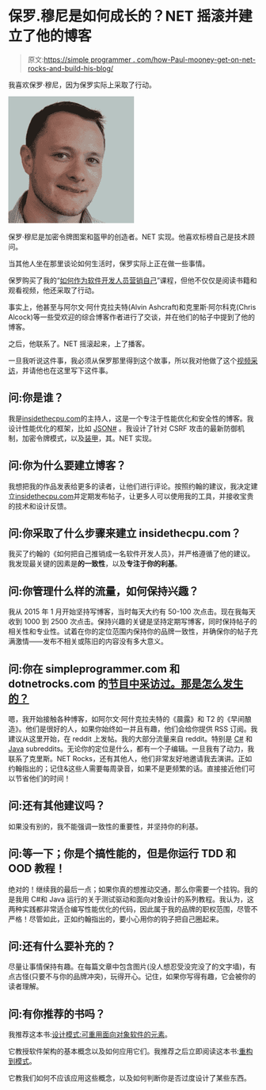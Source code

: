 # 保罗.穆尼是如何成长的？NET 摇滚并建立了他的博客

> 原文:[https://simple programmer . com/how-Paul-mooney-get-on-net-rocks-and-build-his-blog/](https://simpleprogrammer.com/how-paul-mooney-got-on-net-rocks-and-built-his-blog/)

我喜欢保罗·穆尼，因为保罗实际上采取了行动。

 ![Paul Mooney is the creator of the Encrypted Token Pattern and ARMOR, it's .NET Implementation. He likes to brand himself as a technology consultant.](img/1d2a0ddb82931ac84bbd6a19f77bc009.png) 

保罗·穆尼是加密令牌图案和盔甲的创造者。NET 实现。他喜欢标榜自己是技术顾问。

当其他人坐在那里谈论如何生活时，保罗实际上正在做一些事情。

保罗购买了我的“[如何作为软件开发人员营销自己](http://devcareerboost.com)”课程，但他不仅仅是阅读书籍和观看视频，他还采取了行动。

事实上，他甚至与阿尔文·阿什克拉夫特(Alvin Ashcraft)和克里斯·阿尔科克(Chris Alcock)等一些受欢迎的综合博客作者进行了交谈，并在他们的帖子中提到了他的博客。

之后，他联系了。NET 摇滚起来，上了播客。

一旦我听说这件事，我必须从保罗那里得到这个故事，所以我对他做了这个[视频采访](https://www.youtube.com/watch?v=HP7-S7HB_mE)，并请他也在这里写下这件事。

## 问:你是谁？

我是[insidethecpu.com](insidethecpu.com)的主持人，这是一个专注于性能优化和安全性的博客。我设计性能优化的框架，比如 [JSON#](http://insidethecpu.com/2014/10/22/ultrafast-json-parsing/) 。我设计了针对 CSRF 攻击的最新防御机制，加密令牌模式，以及[装甲](http://insidethecpu.com/2013/12/16/implementing-the-encrypted-token-pattern-by-leveraging-armor/)，其。NET 实现。

## 问:你为什么要建立博客？

我想把我的作品发表给更多的读者，让他们进行评论。按照约翰的建议，我决定建立[insidethecpu.com](insidethecpu.com)并定期发布帖子，让更多人可以使用我的工具，并接收宝贵的技术和设计反馈。

## 问:你采取了什么步骤来建立 insidethecpu.com？

我买了约翰的《如何把自己推销成一名软件开发人员》，并严格遵循了他的建议。我发现最关键的因素是**的一致性**，以及**专注于你的利基**。

## 问:你管理什么样的流量，如何保持兴趣？

我从 2015 年 1 月开始坚持写博客，当时每天大约有 50-100 次点击。现在我每天收到 1000 到 2500 次点击。保持兴趣的关键是坚持定期写博客，同时保持帖子的相关性和专业性。试着在你的定位范围内保持你的品牌一致性，并确保你的帖子充满激情——发布不相关或陈旧的内容没有多大意义。

## 问:你在 simpleprogrammer.com 和 dotnetrocks.com 的[节目中采访过。那是怎么发生的？](https://simpleprogrammer.com/category/youtube/)

嗯，我开始接触各种博客，如阿尔文·阿什克拉夫特的《晨露》和 T2 的《早间酿造》。他们是很好的人，如果你始终如一并且有趣，他们会给你提供 RSS 订阅。我建议从这里开始，在 reddit 上发帖。我的大部分流量来自 reddit。特别是 [C#](https://www.reddit.com/r/csharp/) 和 [Java](https://www.reddit.com/r/java/) subreddits。无论你的定位是什么，都有一个子编辑。一旦我有了动力，我联系了克里斯。NET Rocks，还有其他人，他们非常友好地邀请我去演讲。正如约翰指出的；记住&这些人需要每周录音，如果不是更频繁的话。直接接近他们可以节省他们的时间！

## 问:还有其他建议吗？

如果没有别的，我不能强调一致性的重要性，并坚持你的利基。

## 问:等一下；你是个搞性能的，但是你运行 TDD 和 OOD 教程！

绝对的！继续我的最后一点；如果你真的想推动交通，那么你需要一个挂钩。我的是我用 C#和 Java 运行的关于测试驱动和面向对象设计的系列教程。我认为，这两种实践都非常适合编写性能优化的代码，因此属于我的品牌的职权范围，尽管不严格！尽管如此，正如约翰指出的，要小心用你的钩子把自己圈起来。

## 问:还有什么要补充的？

尽量让事情保持有趣。在每篇文章中包含图片(没人想忍受没完没了的文字墙)，有点古怪(只要不与你的品牌冲突)，玩得开心。记住，如果你写得有趣，它会被你的读者理解。

## 问:有你推荐的书吗？

我推荐这本书:[设计模式:可重用面向对象软件的元素](http://www.amazon.com/gp/product/0201633612/ref=as_li_tl?ie=UTF8&camp=1789&creative=390957&creativeASIN=0201633612&linkCode=as2&tag=makithecompsi-20&linkId=JMY5HMG65SBZG7BH)。

它教授软件架构的基本概念以及如何应用它们。我推荐之后立即阅读这本书:[重构到模式](http://www.amazon.com/gp/product/0321213351/ref=as_li_tl?ie=UTF8&camp=1789&creative=390957&creativeASIN=0321213351&linkCode=as2&tag=makithecompsi-20&linkId=MWGPNGYSLV7M2QAW)。

它教我们如何不应该应用这些概念，以及如何判断你是否过度设计了某些东西。